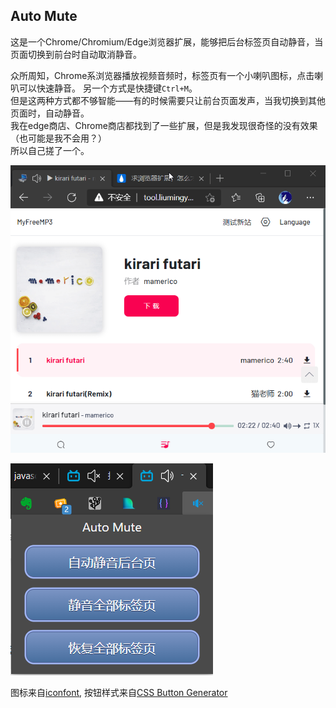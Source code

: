 ## Auto Mute  
这是一个Chrome/Chromium/Edge浏览器扩展，能够把后台标签页自动静音，当页面切换到前台时自动取消静音。

众所周知，Chrome系浏览器播放视频音频时，标签页有一个小喇叭图标，点击喇叭可以快速静音。
另一个方式是快捷键`Ctrl+M`。  
但是这两种方式都不够智能——有的时候需要只让前台页面发声，当我切换到其他页面时，自动静音。  
我在edge商店、Chrome商店都找到了一些扩展，但是我发现很奇怪的没有效果（也可能是我不会用？）  
所以自己搓了一个。

![img](./screen.gif)
  
![img](./screen.png)

图标来自[iconfont](https://www.iconfont.cn/), 按钮样式来自[CSS Button Generator](https://www.bestcssbuttongenerator.com/#/1)
